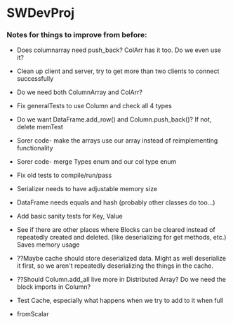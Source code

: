 # SWDevProj



### Notes for things to improve from before:

* Does columnarray need push_back? ColArr has it too. Do we even use it?

* Clean up client and server, try to get more than two clients to connect successfully

* Do we need both ColumnArray and ColArr?

* Fix generalTests to use Column and check all 4 types

* Do we want DataFrame.add_row() and Column.push_back()? If not, delete memTest

* Sorer code- make the arrays use our array instead of reimplementing functionality

* Sorer code- merge Types enum and our col type enum

* Fix old tests to compile/run/pass

* Serializer needs to have adjustable memory size

* DataFrame needs equals and hash (probably other classes do too...)

* Add basic sanity tests for Key, Value

* See if there are other places where Blocks can be cleared instead of repeatedly
	created and deleted. (like deserializing for get methods, etc.) Saves memory usage

* ??Maybe cache should store deserialized data. Might as well deserialize it first,
	so we aren't repeatedly deserializing the things in the cache.

* ??Should Column.add_all live more in Distributed Array? Do we need the block imports in Column?

* Test Cache, especially what happens when we try to add to it when full

* fromScalar

